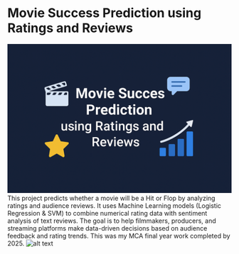 # Movie Success Prediction using Ratings and Reviews
![alt text](image/image1.png)
This project predicts whether a movie will be a Hit or Flop by analyzing ratings and audience reviews. It uses Machine Learning models (Logistic Regression & SVM) to combine numerical rating data with sentiment analysis of text reviews. The goal is to help filmmakers, producers, and streaming platforms make data-driven decisions based on audience feedback and rating trends. This was my MCA final year work completed by 2025.
![alt text](image1.png)


